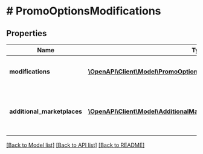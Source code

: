 # # PromoOptionsModifications

## Properties

Name | Type | Description | Notes
------------ | ------------- | ------------- | -------------
**modifications** | [**\OpenAPI\Client\Model\PromoOptionsModification[]**](PromoOptionsModification.md) | Promo package modifications to be applied. | [optional]
**additional_marketplaces** | [**\OpenAPI\Client\Model\AdditionalMarketplacePromoOptionsModification[]**](AdditionalMarketplacePromoOptionsModification.md) | Promo package modifications to be applied on additional marketplaces. | [optional]

[[Back to Model list]](../../README.md#models) [[Back to API list]](../../README.md#endpoints) [[Back to README]](../../README.md)
